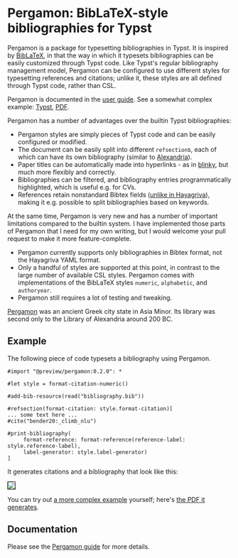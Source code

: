 # Pergamon: BibLaTeX-style bibliographies for Typst

Pergamon is a package for typesetting bibliographies in Typst.
It is inspired by [BibLaTeX](https://ctan.org/pkg/biblatex), in that 
the way in which it typesets bibliographies can be easily customized
through Typst code. Like Typst's regular bibliography management model,
Pergamon can be configured to use different styles for typesetting
references and citations; unlike it, these styles are all defined through
Typst code, rather than CSL. 

Pergamon is documented in the [user guide](https://github.com/alexanderkoller/pergamon/blob/main/docs/pergamon-0.2.0.pdf).
See a somewhat complex example: [Typst](https://github.com/alexanderkoller/pergamon/blob/main/example.typ), [PDF](https://github.com/alexanderkoller/pergamon/blob/main/example.pdf).

Pergamon has a number of advantages over the builtin Typst bibliographies:

- Pergamon styles are simply pieces of Typst code and can be easily configured or modified.
- The document can be easily split into different `refsection`s, each of which can have its own bibliography
  (similar to [Alexandria](https://typst.app/universe/package/alexandria/)).
- Paper titles can be automatically made into hyperlinks - as in [blinky](https://typst.app/universe/package/blinky/), but much more flexibly and correctly.
- Bibliographies can be filtered, and bibliography entries programmatically highlighted, which is useful e.g. for CVs.
- References retain nonstandard Bibtex fields ([unlike in Hayagriva](https://github.com/typst/hayagriva/issues/240)),
  making it e.g. possible to split bibliographies based on keywords.

At the same time, Pergamon is very new and has a number of important limitations compared to
the builtin system. I have implemented those parts of Pergamon that I need for my own writing,
but I would welcome your pull request to make it more feature-complete.

- Pergamon currently supports only bibliographies in Bibtex format, not the Hayagriva YAML format. 
- Only a handful of styles are supported at this point, in contrast to the large number of available CSL styles. Pergamon comes with implementations of the BibLaTeX styles `numeric`, `alphabetic`, and `authoryear`.
- Pergamon still requires a lot of testing and tweaking.

[Pergamon](https://en.wikipedia.org/wiki/Pergamon) was an ancient Greek city state in Asia Minor.
Its library was second only to the Library of Alexandria around 200 BC.



## Example

The following piece of code typesets a bibliography using Pergamon.

  ```typ
#import "@preview/pergamon:0.2.0": *

#let style = format-citation-numeric()

#add-bib-resource(read("bibliography.bib"))

#refsection(format-citation: style.format-citation)[
  ... some text here ...
  #cite("bender20:_climb_nlu")

  #print-bibliography(
       format-reference: format-reference(reference-label: style.reference-label), 
       label-generator: style.label-generator)
]
  ```

It generates citations and a bibliography that look like this:

<img src="https://github.com/alexanderkoller/pergamon/blob/main/doc-materials/example-output.png" style='border:1px solid #000000' />

You can try out [a more complex example](https://github.com/alexanderkoller/pergamon/blob/main/example.typ) yourself;
here's [the PDF it generates](https://github.com/alexanderkoller/pergamon/blob/main/example.pdf).

## Documentation

Please see the [Pergamon guide](https://github.com/alexanderkoller/pergamon/blob/main/docs/pergamon-0.2.0.pdf) for more details.

